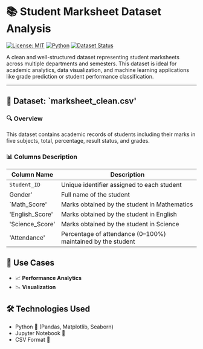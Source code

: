 # 📚 Student Marksheet Dataset Analysis

[![License: MIT](https://img.shields.io/badge/License-MIT-yellow.svg)](LICENSE)
[![Python](https://img.shields.io/badge/Made%20with-Python-blue?logo=python)](https://www.python.org/)
[![Dataset Status](https://img.shields.io/badge/Dataset-Cleaned-green)]()

A clean and well-structured dataset representing student marksheets across multiple departments and semesters. This dataset is ideal for academic analytics, data visualization, and machine learning applications like grade prediction or student performance classification.

---

## 📁 Dataset: `marksheet_clean.csv'

### 🔍 **Overview**
This dataset contains academic records of students including their marks in five subjects, total, percentage, result status, and grades.

### 📊 **Columns Description**

| Column Name       | Description                                                                 |
|-------------------|-----------------------------------------------------------------------------|
| `Student_ID`      | Unique identifier assigned to each student                                  |
|Gender'            | Full name of the student                                                     |
| `Math_Score'      | 	Marks obtained by the student in Mathematics          |
| 'English_Score'   | 	Marks obtained by the student in English                                          |
| 'Science_Score'   | Marks obtained by the student in Science                                                |
| 'Attendance'      | 	Percentage of attendance (0–100%) maintained by the student                                                 

## 🚀 Use Cases

- 📈 **Performance Analytics**     
- 📉 **Visualization** 

## 🛠️ Technologies Used

- Python 🐍 (Pandas, Matplotlib, Seaborn)
- Jupyter Notebook 📓
- CSV Format 📑

